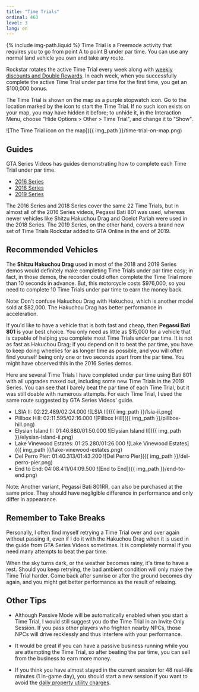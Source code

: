 ```yaml
---
title: "Time Trials"
ordinal: 463
level: 3
lang: en
---
```

{% include img-path.liquid %}
Time Trial is a Freemode activity that requires you to go from point A to point
B under par time. You can use any normal land vehicle you own and take any
route.

Rockstar rotates the active Time Trial every week along with [weekly discounts
and Double Rewards](weekly-events). In each week, when you successfully
complete the active Time Trial under par time for the first time, you get an
$100,000 bonus.

The Time Trial is shown on the map as a purple stopwatch icon. Go to the
location marked by the icon to start the Time Trial. If no such icon exists on
your map, you may have hidden it before; to unhide it, in the Interaction Menu,
choose "Hide Options > Other > Time Trial", and change it to "Show".

![The Time Trial icon on the map]({{ img_path }}/time-trial-on-map.png)

## Guides

GTA Series Videos has guides demonstrating how to complete each Time Trial
under par time.

- [2016
  Series](https://www.youtube.com/playlist?list=PLQ3KzJPBsAHkhpXdAUaCIjsjDlxCbGiV5)
- [2018
  Series](https://www.youtube.com/playlist?list=PLQ3KzJPBsAHnIdaXgZndBfC2oE0wuU1Fw)
- [2019
  Series](https://www.youtube.com/playlist?list=PLQ3KzJPBsAHmSH2VeJVdXZdFPnNi4kIqj)

The 2016 Series and 2018 Series cover the same 22 Time Trials, but in almost
all of the 2016 Series videos, Pegassi Bati 801 was used, whereas newer
vehicles like Shitzu Hakuchou Drag and Ocelot Pariah were used in the 2018
Series. The 2019 Series, on the other hand, covers a brand new set of Time
Trials Rockstar added to GTA Online in the end of 2019.

## Recommended Vehicles

The **Shitzu Hakuchou Drag** used in most of the 2018 and 2019 Series demos
would definitely make completing Time Trials under par time easy; in fact, in
those demos, the recorder could often complete the Time Trial more than 10
seconds in advance. But, this motorcycle costs $976,000, so you need to
complete 10 Time Trials under par time to earn the money back.

Note: Don't confuse Hakuchou Drag with Hakuchou, which is another model sold at
$82,000. The Hakuchou Drag has better performance in acceleration.

If you'd like to have a vehicle that is both fast and cheap, then **Pegassi
Bati 801** is your best choice. You only need as little as $15,000 for a
vehicle that is capable of helping you complete most Time Trials under par
time. It is not as fast as Hakuchou Drag; if you depend on it to beat the par
time, you have to keep doing wheelies for as longer time as possible, and you
will often find yourself being only one or two seconds apart from the par time.
You might have observed this in the 2016 Series demos.

Here are several Time Trials I have completed under par time using Bati 801
with all upgrades maxed out, including some new Time Trials in the 2019 Series.
You can see that I barely beat the par time of each Time Trial, but it was
still doable with numerous attempts. For each Time Trial, I used the same route
suggested by GTA Series Videos' guide.

- LSIA II: 02:22.489/02:24.000
  ![LSIA II]({{ img_path }}/lsia-ii.png)
- Pillbox Hill: 02:11.595/02:16.000
  ![Pillbox Hill]({{ img_path }}/pillbox-hill.png)
- Elysian Island II: 01:46.880/01:50.000
  ![Elysian Island II]({{ img_path }}/elysian-island-ii.png)
- Lake Vinewood Estates: 01:25.280/01:26.000
  ![Lake Vinewood Estates]({{ img_path }}/lake-vinewood-estates.png)
- Del Perro Pier: 01:40.313/01:43.200
  ![Del Perro Pier]({{ img_path }}/del-perro-pier.png)
- End to End: 04:08.411/04:09.500
  ![End to End]({{ img_path }}/end-to-end.png)

Note: Another variant, Pegassi Bati 801RR, can also be purchased at the same
price. They should have negligible difference in performance and only differ in
appearance.

## Remember to Take Breaks

Personally, I often find myself retrying a Time Trial over and over again
without passing it, even if I do it with the Hakuchou Drag when it is used in
the guide from GTA Series Videos sometimes. It is completely normal if you need
many attempts to beat the par time.

When the sky turns dark, or the weather becomes rainy, it's time to have a
rest. Should you keep retrying, the bad ambient condition will only make the
Time Trial harder. Come back after sunrise or after the ground becomes dry
again, and you might get better performance as the result of relaxing.

## Other Tips

- Although Passive Mode will be automatically enabled when you start a Time
  Trial, I would still suggest you do the Time Trial in an Invite Only Session.
  If you pass other players who frighten nearby NPCs, those NPCs will drive
  recklessly and thus interfere with your performance.

- It would be great if you can have a passive business running while you are
  attempting the Time Trial, so after beating the par time, you can sell from
  the business to earn more money.

- If you think you have almost stayed in the current session for 48 real-life
  minutes (1 in-game day), you should start a new session if you want to avoid
  the [daily property utility charges](property-utility-charges).
